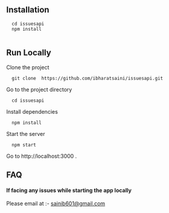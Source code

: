## Installation


```
  cd issuesapi
  npm install
  
```
    
## Run Locally

Clone the project

```cli
  git clone  https://github.com/ibharatsaini/issuesapi.git
```

Go to the project directory

```cli
  cd issuesapi
```

Install dependencies

```cli
  npm install
```

Start the server

```cli
  npm start
```

Go to  http://localhost:3000 .
## FAQ

#### If facing any issues while starting the app locally

Please email at :-  sainib601@gmail.com

